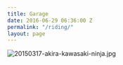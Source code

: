 ```yaml
---
title: Garage
date: 2016-06-29 06:36:00 Z
permalink: "/riding/"
layout: page
---
```


![20150317-akira-kawasaki-ninja.jpg](/uploads/20150317-akira-kawasaki-ninja.jpg)